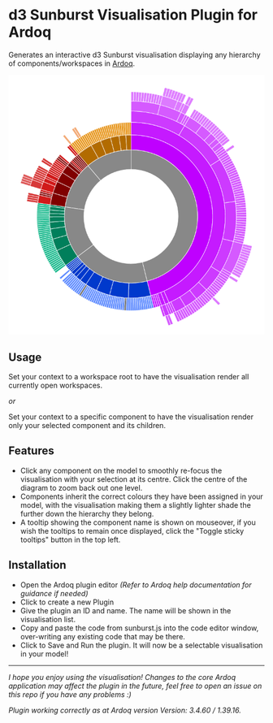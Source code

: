 d3 Sunburst Visualisation Plugin for Ardoq
======

Generates an interactive d3 Sunburst visualisation displaying any hierarchy of components/workspaces in [Ardoq](https://ardoq.com/).

![Example sunburst visualisation](https://github.com/rkclark/ardoq-sunburst-diagram/blob/master/sunburst_example.PNG)

## Usage

Set your context to a workspace root to have the visualisation render all currently open workspaces.

*or*

Set your context to a specific component to have the visualisation render only your selected component and its children.

## Features

- Click any component on the model to smoothly re-focus the visualisation with your selection at its centre. Click the centre of the diagram to zoom back out one level.
- Components inherit the correct colours they have been assigned in your model, with the visualisation making them a slightly lighter shade the further down the hierarchy they belong.
- A tooltip showing the component name is shown on mouseover, if you wish the tooltips to remain once displayed, click the "Toggle sticky tooltips" button in the top left.

## Installation

- Open the Ardoq plugin editor *(Refer to Ardoq help documentation for guidance if needed)*
- Click to create a new Plugin
- Give the plugin an ID and name. The name will be shown in the visualisation list.
- Copy and paste the code from sunburst.js into the code editor window, over-writing any existing code that may be there.
- Click to Save and Run the plugin. It will now be a selectable visualisation in your model!

---

*I hope you enjoy using the visualisation! Changes to the core Ardoq application may affect the plugin in the future, feel free to open an issue on this repo if you have any problems :)*

*Plugin working correctly as at Ardoq version Version: 3.4.60 / 1.39.16.*
